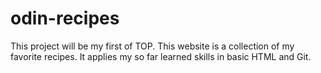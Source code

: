 # odin-recipes
This project will be my first of TOP. This website is a collection of my favorite recipes. It applies my so far learned skills in basic HTML and Git. 